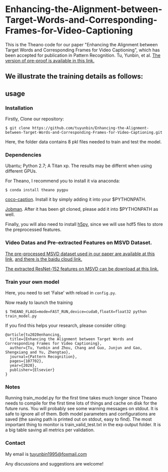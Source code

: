 # Enhancing-the-Alignment-between-Target-Words-and-Corresponding-Frames-for-Video-Captioning

This is the Theano code for our paper "Enhancing the Alignment between Target Words and Corresponding Frames for Video Captioning", which has been accepted for publication in Pattern Recognition. Tu, Yunbin, et al. [The version of pre-proof is available in this link.](https://www.sciencedirect.com/science/article/pii/S0031320320305057) 


## We illustrate the training details as follows:

## usage

### Installation

Firstly, Clone our repository:
```
$ git clone https://github.com/tuyunbin/Enhancing-the-Alignment-between-Target-Words-and-Corresponding-Frames-for-Video-Captioning.git
```

Here, the folder data contains 8 pkl files needed to train and test the model.
### Dependencies
Ubantu; Python 2.7; A Titan xp. The results may be differnt when using different GPUs.

For Theano, I recommend you to install it via anaconda:
```
$ conda install theano pygpu
```

[coco-caption](https://github.com/tylin/coco-caption). Install it by simply adding it into your $PYTHONPATH.

[Jobman](http://deeplearning.net/software/jobman/install.html). After it has been git cloned, please add it into $PYTHONPATH as well.

Finally, you will also need to install [h5py](https://pypi.org/project/h5py/), since we will use hdf5 files to store the preprocessed features.

### Video Datas and Pre-extracted Features on MSVD Dataset.

[The pre-processed MSVD dataset used in our paper are available at this link](https://drive.google.com/file/d/1LyfN6s8xKju-iad8M3OvaqFeoPT4aQV9/view?usp=sharing), [and there is the baidu cloud link.](https://pan.baidu.com/s/1o-RlsSaLlxYJHzkhhKwQxw)

[The extracted ResNet-152 features on MSVD can be download at this link.](https://drive.google.com/file/d/15iEsdfPe1JwhEKlVjiunB8mj7B5BOOSh/view?usp=sharing)


### Train your own model
Here, you need to set 'False' with reload in ```config.py```.

Now ready to launch the training
```
$ THEANO_FLAGS=mode=FAST_RUN,device=cuda0,floatX=float32 python train_model.py
```

If you find this helps your research, please consider citing:
```
@article{tu2020enhancing,
  title={Enhancing the Alignment between Target Words and Corresponding Frames for Video Captioning},
  author={Tu, Yunbin and Zhou, Chang and Guo, Junjun and Gao, Shengxiang and Yu, Zhengtao},
  journal={Pattern Recognition},
  pages={107702},
  year={2020},
  publisher={Elsevier}
}
```

### Notes

Running train_model.py for the first time takes much longer since Theano needs to compile for the first time lots of things and cache on disk for the future runs. You will probably see some warning messages on stdout. It is safe to ignore all of them. Both model parameters and configurations are saved (the saving path is printed out on stdout, easy to find). The most important thing to monitor is train_valid_test.txt in the exp output folder. It is a big table saving all metrics per validation. 

### Contact
My email is tuyunbin1995@foxmail.com

Any discussions and suggestions are welcome!
